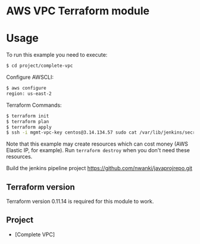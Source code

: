 AWS VPC Terraform module
========================

Usage
=====

To run this example you need to execute:

```bash
$ cd project/complete-vpc
```

Configure AWSCLI:
```bash
$ aws configure
region: us-east-2
```

Terraform Commands:
```bash
$ terraform init
$ terraform plan
$ terraform apply
$ ssh -i mgmt-vpc-key centos@3.14.134.57 sudo cat /var/lib/jenkins/secrets/initialAdminPassword
```

Note that this example may create resources which can cost money (AWS Elastic IP, for example). Run `terraform destroy` when you don't need these resources.



Build the jenkins pipeline project https://github.com/nwanki/javaprojrepo.git



Terraform version
-----------------

Terraform version 0.11.14 is required for this module to work.

Project
--------

* [Complete VPC]



